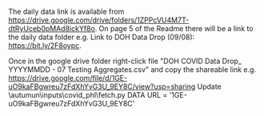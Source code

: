 The daily data link is available from https://drive.google.com/drive/folders/1ZPPcVU4M7T-dtRyUceb0pMAd8ickYf8o.
On page 5 of the Readme there will be a link to the daily data folder e.g. Link to DOH Data Drop (09/08): https://bit.ly/2F8oypc.

Once in the google drive folder right-click file "DOH COVID Data Drop_ YYYYMMDD - 07 Testing Aggregates.csv" and copy the shareable link
e.g. https://drive.google.com/file/d/1GE-uO9kaFBgwreu7zFdXhYvG3U_9EY8C/view?usp=sharing
Update \autumun\inputs\covid_phl\fetch.py DATA URL = '1GE-uO9kaFBgwreu7zFdXhYvG3U_9EY8C'
